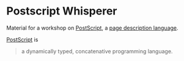# Postscript Whisperer
Material for a workshop on [PostScript][adobe:postscript], a [page description language][wikipedia:pdl].

[PostScript][wikipedia:postscript] is 

> a dynamically typed, concatenative programming language.

[adobe:postscript]: https://www.adobe.com/products/postscript.html
[wikipedia:pdl]: https://en.wikipedia.org/wiki/Page_description_language
[wikipedia:postscript]: https://en.wikipedia.org/wiki/PostScript
